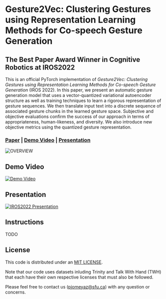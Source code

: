 # Gesture2Vec: Clustering Gestures using Representation Learning Methods for Co-speech Gesture Generation

## The Best Paper Award Winner in Cognitive Robotics at IROS2022

This is an official PyTorch implementation of _Gesture2Vec: Clustering Gestures using Representation Learning Methods for Co-speech Gesture Generation_ (IROS 2022). In this paper, we present an automatic gesture generation model that uses a vector-quantized variational autoencoder structure as well as training techniques to learn a rigorous representation of gesture sequences. We then translate input text into a discrete sequence of associated gesture chunks in the learned gesture space. Subjective and objective evaluations confirm the success of our approach in terms of appropriateness, human-likeness, and diversity. We also introduce new objective metrics using the quantized gesture representation.

### [Paper](https://sfumars.com/wp-content/papers/2022_iros_gesture2vec.pdf) | [Demo Video](https://www.youtube.com/watch?v=ac8jWk4fdCU) | [Presentation](https://youtu.be/qFObMpOboCg)

![OVERVIEW](Figures/model.jpg)

## Demo Video

[![Demo Video](https://img.youtube.com/vi/ac8jWk4fdCU/0.jpg)](https://www.youtube.com/watch?v=ac8jWk4fdCU)

## Presentation

[![IROS2022 Presentation](https://img.youtube.com/vi/qFObMpOboCg/0.jpg)](https://www.youtube.com/watch?v=qFObMpOboCg)

## Instructions

TODO

## License

This code is distributed under an [MIT LICENSE](LICENSE).

Note that our code uses datasets inluding Trinity and Talk With Hand (TWH) that each have their own respective licenses that must also be followed.

Please feel free to contact us (pjomeyaz@sfu.ca) with any question or concerns.
